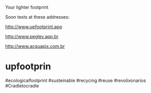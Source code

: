 Your lighter footprint

Soon tests at these addresses:

http://www.upfootprint.app

http://www.peglev.app.br

http://www.acquapix.com.br

# upfootprin
#ecologicalfootprint #susteinable #recycing #reuse #revolixonarios #Cradletocradle

